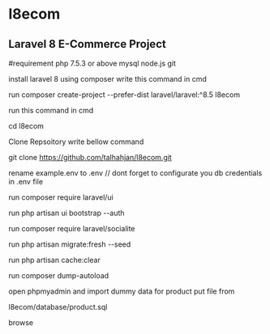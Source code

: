 # l8ecom
## Laravel 8 E-Commerce Project

#requirement php 7.5.3 or above  mysql node.js git 

install laravel 8 using composer 
write this command in cmd 


run 
composer create-project --prefer-dist laravel/laravel:^8.5 l8ecom

run this command in cmd

cd l8ecom




Clone Repsoitory write bellow command 

git clone https://github.com/talhahjan/l8ecom.git



rename example.env to .env // dont forget to configurate you db credentials in .env file 

run 
composer require laravel/ui


run 
php artisan ui bootstrap --auth

run
composer require laravel/socialite


run
php artisan migrate:fresh --seed


run
php artisan cache:clear

run
composer dump-autoload

open phpmyadmin and import dummy data for product put file from 

l8ecom/database/product.sql


browse 



